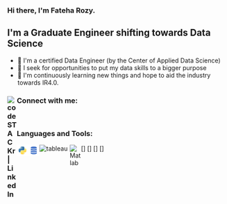 ### Hi there, I'm Fateha Rozy.

## I'm a Graduate Engineer shifting towards Data Science

- 🔭 I'm a certified Data Engineer (by the Center of Applied Data Science)
- 🌱 I seek for opportunities to put my data skills to a bigger purpose
- 👯 I'm continuously learning new things and hope to aid the industry towards IR4.0.


### Connect with me: [<img align="left" alt="codeSTACKr | LinkedIn" width="22px" src="https://cdn.jsdelivr.net/npm/simple-icons@v3/icons/linkedin.svg" />][linkedin]

<br />

### Languages and Tools:

[<img align="left" alt="Python" width="26px" src="https://raw.githubusercontent.com/github/explore/80688e429a7d4ef2fca1e82350fe8e3517d3494d/topics/python/python.png" />]
[<img align="left" alt="SQL" width="26px" src="https://raw.githubusercontent.com/github/explore/80688e429a7d4ef2fca1e82350fe8e3517d3494d/topics/sql/sql.png" />]
[<img align="left" alt="tableau" width="70" src="https://github.com/melanieshi0120/melanieshi0120/blob/master/images/tableau.jpg" />]
[<img align="left" alt="Matlab" width="26px" src="https://user-images.githubusercontent.com/10817626/67014544-482be200-f0f5-11e9-8e74-3dd575c8ad83.png" />]


[linkedin]: https://www.linkedin.com/in/fateha-syuhada-rozy/
